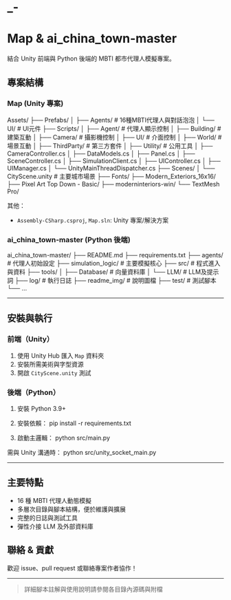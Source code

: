 # _-

# Map & ai_china_town-master

結合 Unity 前端與 Python 後端的 MBTI 都市代理人模擬專案。

## 專案結構

### Map (Unity 專案)

Assets/
├── Prefabs/
│ ├── Agents/ # 16種MBTI代理人與對話泡泡
│ └── UI/ # UI元件
├── Scripts/
│ ├── Agent/ # 代理人顯示控制
│ ├── Building/ # 建築互動
│ ├── Camera/ # 攝影機控制
│ ├── UI/ # 介面控制
│ ├── World/ # 場景互動
│ ├── ThirdParty/ # 第三方套件
│ ├── Utility/ # 公用工具
│ ├── CameraController.cs
│ ├── DataModels.cs
│ ├── Panel.cs
│ ├── SceneController.cs
│ ├── SimulationClient.cs
│ ├── UIController.cs
│ ├── UIManager.cs
│ └── UnityMainThreadDispatcher.cs
├── Scenes/
│ └── CityScene.unity # 主要城市場景
├── Fonts/
├── Modern_Exteriors_16x16/
├── Pixel Art Top Down - Basic/
├── moderninteriors-win/
└── TextMesh Pro/


其他：  
- `Assembly-CSharp.csproj`, `Map.sln`: Unity 專案/解決方案

### ai_china_town-master (Python 後端)

ai_china_town-master/
├── README.md
├── requirements.txt
├── agents/ # 代理人初始設定
├── simulation_logic/ # 主要模擬核心
├── src/ # 程式進入與資料
├── tools/
│ ├── Database/ # 向量資料庫
│ └── LLM/ # LLM及提示詞
├── log/ # 執行日誌
├── readme_img/ # 說明圖檔
├── test/ # 測試腳本
└── ...



---

## 安裝與執行

### 前端（Unity）

1. 使用 Unity Hub 匯入 `Map` 資料夾
2. 安裝所需美術與字型資源
3. 開啟 `CityScene.unity` 測試

### 後端（Python）

1. 安裝 Python 3.9+
2. 安裝依賴：
pip install -r requirements.txt


3. 啟動主邏輯：
python src/main.py


需與 Unity 溝通時：
python src/unity_socket_main.py



---

## 主要特點

- 16 種 MBTI 代理人動態模擬
- 多層次目錄與腳本結構，便於維護與擴展
- 完整的日誌與測試工具
- 彈性介接 LLM 及外部資料庫

## 聯絡 & 貢獻

歡迎 issue、pull request 或聯絡專案作者協作！

---

> 詳細腳本註解與使用說明請參閱各目錄內源碼與附檔